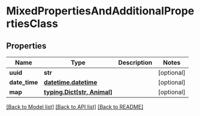 # MixedPropertiesAndAdditionalPropertiesClass

## Properties
Name | Type | Description | Notes
------------ | ------------- | ------------- | -------------
**uuid** | **str** |  | [optional] 
**date_time** | [**datetime.datetime**](datetime.datetime.md) |  | [optional] 
**map** | [**typing.Dict[str, Animal]**](Animal.md) |  | [optional] 

[[Back to Model list]](../README.md#documentation-for-models) [[Back to API list]](../README.md#documentation-for-api-endpoints) [[Back to README]](../README.md)


